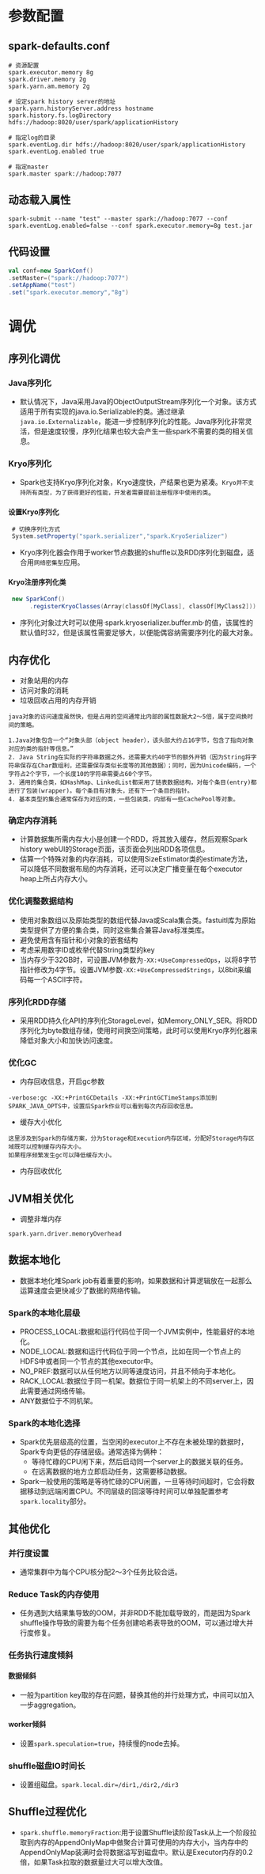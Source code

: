 # 参数配置

## spark-defaults.conf

```properties
# 资源配置
spark.executor.memory 8g
spark.driver.memory 2g
spark.yarn.am.memory 2g

# 设定spark history server的地址
spark.yarn.historyServer.address hostname
spark.history.fs.logDirectory hdfs://hadoop:8020/user/spark/applicationHistory

# 指定log的目录
spark.eventLog.dir hdfs://hadoop:8020/user/spark/applicationHistory
spark.eventLog.enabled true

# 指定master
spark.master spark://hadoop:7077
```

## 动态载入属性

```shell
spark-submit --name "test" --master spark://hadoop:7077 --conf spark.eventLog.enabled=false --conf spark.executor.memory=8g test.jar
```

## 代码设置

```scala
val conf=new SparkConf()
.setMaster=("spark://hadoop:7077")
.setAppName("test")
.set("spark.executor.memory","8g")
```

# 调优

## 序列化调优

### Java序列化

* 默认情况下，Java采用Java的ObjectOutputStream序列化一个对象。该方式适用于所有实现的java.io.Serializable的类。通过继承`java.io.Externalizable`，能进一步控制序列化的性能。Java序列化非常灵活，但是速度较慢，序列化结果也较大会产生一些spark不需要的类的相关信息。

### Kryo序列化

* Spark也支持Kryo序列化对象，Kryo速度快，产结果也更为紧凑。`Kryo并不支持所有类型，为了获得更好的性能，开发者需要提前注册程序中使用的类`。

#### 设置Kryo序列化

```scala
 # 切换序列化方式
 System.setProperty("spark.serializer","spark.KryoSerializer")
```

* Kryo序列化器会作用于worker节点数据的shuffle以及RDD序列化到磁盘，适合用`网络密集型`应用。

#### Kryo注册序列化类

```scala
 new SparkConf()
      .registerKryoClasses(Array(classOf[MyClass], classOf[MyClass2]))
```

* 序列化对象过大时可以使用·spark.kryoserializer.buffer.mb·的值，该属性的默认值时32，但是该属性需要足够大，以便能偶容纳需要序列化的最大对象。

## 内存优化

* 对象站用的内存
* 访问对象的消耗
* 垃圾回收占用的内存开销

```
java对象的访问速度虽然快，但是占用的空间通常比内部的属性数据大2～5倍，属于空间换时间的策略。

1.Java对象包含一个“对象头部（object header），该头部大约占16字节，包含了指向对象对应的类的指针等信息。”
2. Java String在实际的字符串数据之外，还需要大约40字节的额外开销（因为String将字符串保存在Char数组利，还需要保存类似长度等的其他数据）；同时，因为Unicode编码，一个字符占2个字节，一个长度10的字符串需要占60个字节。
3. 通用的集合类，如HashMap、LinkedList都采用了链表数据结构，对每个条目(entry)都进行了包装(wrapper)。每个条目有对象头，还有下一个条目的指针。
4. 基本类型的集合通常保存为对应的类，一些包装类，内部有一些CachePool等对象。
```

### 确定内存消耗

* 计算数据集所需内存大小是创建一个RDD，将其放入缓存，然后观察Spark history webUI的Storage页面，该页面会列出RDD各项信息。
* 估算一个特殊对象的内存消耗，可以使用SizeEstimator类的estimate方法，可以降低不同数据布局的内存消耗，还可以决定广播变量在每个executor heap上所占内存大小。

### 优化调整数据结构

* 使用对象数组以及原始类型的数组代替Java或Scala集合类。fastuitl库为原始类型提供了方便的集合类，同时这些集合兼容Java标准类库。
* 避免使用含有指针和小对象的嵌套结构
* 考虑采用数字ID或枚举代替String类型的key
* 当内存少于32GB时，可设置JVM参数为`-XX:+UseCompressedOps`，以将8字节指针修改为4字节。设置JVM参数`-XX:+UseCompressedStrings`，以8bit来编码每一个ASCII字符。

### 序列化RDD存储

* 采用RDD持久化API的序列化StorageLevel，如Memory_ONLY_SER。将RDD序列化为byte数组存储，使用时间换空间策略，此时可以使用Kryo序列化器来降低对象大小和加快访问速度。

### 优化GC

* 内存回收信息，开启gc参数

```shell
-verbose:gc -XX:+PrintGCDetails -XX:+PrintGCTimeStamps添加到SPARK_JAVA_OPTS中，设置后Spark作业可以看到每次内存回收信息。
```

* 缓存大小优化

```
这里涉及到Spark的存储方案，分为Storage和Execution内存区域，分配好Storage内存区域既可以控制缓存内存大小。
如果程序频繁发生gc可以降低缓存大小。
```

* 内存回收优化

## JVM相关优化

* 调整非堆内存

```properties
spark.yarn.driver.memoryOverhead
```



## 数据本地化

* 数据本地化堆Spark job有着重要的影响，如果数据和计算逻辑放在一起那么运算速度会更快减少了数据的网络传输。

### Spark的本地化层级

* PROCESS_LOCAL:数据和运行代码位于同一个JVM实例中，性能最好的本地化。
* NODE_LOCAL:数据和运行代码位于同一个节点，比如在同一个节点上的HDFS中或者同一个节点的其他executor中。
* NO_PREF:数据可以从任何地方以同等速度访问，并且不倾向于本地化。
* RACK_LOCAL:数据位于同一机架。数据位于同一机架上的不同server上，因此需要通过网络传输。
* ANY数据位于不同机架。

### Spark的本地化选择

* Spark优先层级高的位置，当空闲的executor上不存在未被处理的数据时，Spark专向更低的存储层级。通常选择为俩种：
  * 等待忙碌的CPU闲下来，然后启动同一个server上的数据关联的任务。
  * 在远离数据的地方立即启动任务，这需要移动数据。
* Spark一般使用的策略是等待忙碌的CPU闲置，一旦等待时间超时，它会将数据移动到远端闲置CPU。不同层级的回滚等待时间可以单独配置参考`spark.locality`部分。

## 其他优化

### 并行度设置

* 通常集群中为每个CPU核分配2～3个任务比较合适。

### Reduce Task的内存使用

* 任务遇到大结果集导致的OOM，并非RDD不能加载导致的，而是因为Spark shuffle操作导致的需要为每个任务创建哈希表导致的OOM，可以通过增大并行度修复。

### 任务执行速度倾斜

#### 数据倾斜

* 一般为partition key取的存在问题，替换其他的并行处理方式，中间可以加入一步aggregation。

#### worker倾斜

* 设置`spark.speculation=true`，持续慢的node去掉。

### shuffle磁盘IO时间长

* 设置组磁盘。`spark.local.dir=/dir1,/dir2,/dir3`

## Shuffle过程优化

* `spark.shuffle.memoryFraction`:用于设置Shuffle读阶段Task从上一个阶段拉取到内存的AppendOnlyMap中做聚合计算可使用的内存大小，当内存中的AppendOnlyMap装满时会将数据溢写到磁盘中。默认是Executor内存的0.2倍，如果Task拉取的数据量过大可以增大改值。